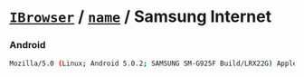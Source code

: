# [`IBrowser`](/api/main/get-browser.md) / [`name`](../name.md) / Samsung Internet

### Android

```sh
Mozilla/5.0 (Linux; Android 5.0.2; SAMSUNG SM-G925F Build/LRX22G) AppleWebKit/537.36 (KHTML, like Gecko) SamsungBrowser/3.0 Chrome/38.0.2125.102 Mobile Safari/537.36
```
